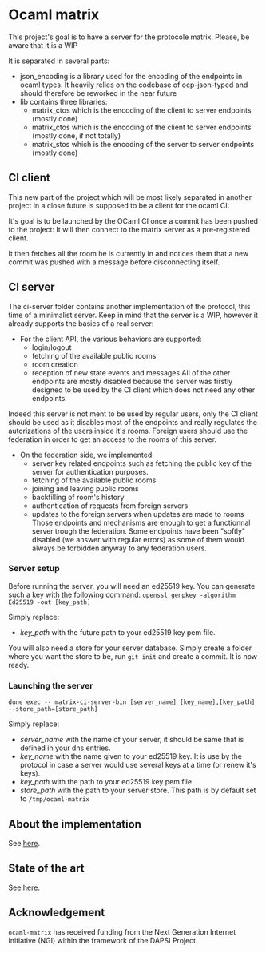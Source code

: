 # Ocaml matrix

This project's goal is to have a server for the protocole matrix. Please, be
aware that it is a WIP

It is separated in several parts:
- json_encoding is a library used for the encoding of the endpoints in ocaml
  types. It heavily relies on the codebase of ocp-json-typed and should
  therefore be reworked in the near future
- lib contains three libraries:
  - matrix_ctos which is the encoding of the client to server endpoints (mostly
    done)
  - matrix_ctos which is the encoding of the client to server endpoints (mostly
    done, if not totally)
  - matrix_stos which is the encoding of the server to server endpoints (mostly
    done)

## CI client
This new part of the project which will be most likely separated in another
project in a close future is supposed to be a client for the ocaml CI:

It's goal is to be launched by the OCaml CI once a commit has been pushed to
the project: It will then connect to the matrix server as a pre-registered
client.

It then fetches all the room he is currently in and notices them that a new
commit was pushed with a message before disconnecting itself.

## CI server
The ci-server folder contains another implementation of the protocol, this time
of a minimalist server. Keep in mind that the server is a WIP, however it
already supports the basics of a real server:

- For the client API, the various behaviors are supported:
  * login/logout
  * fetching of the available public rooms
  * room creation
  * reception of new state events and messages
All of the other endpoints are mostly disabled because the server was firstly
designed to be used by the CI client which does not need any other endpoints.

Indeed this server is not ment to be used by regular users, only the CI client
should be used as it disables most of the endpoints and really regulates the
autorizations of the users inside it's rooms. Foreign users should use the
federation in order to get an access to the rooms of this server.

- On the federation side, we implemented:
  * server key related endpoints such as fetching the public key of the server
  for authentication purposes.
  * fetching of the available public rooms
  * joining and leaving public rooms
  * backfilling of room's history
  * authentication of requests from foreign servers
  * updates to the foreign servers when updates are made to rooms
Those endpoints and mechanisms are enough to get a functionnal server trough the
federation. Some endpoints have been "softly" disabled (we answer with regular
errors) as some of them would always be forbidden anyway to any federation users.

### Server setup

Before running the server, you will need an ed25519 key. You can generate such a
key with the following command:
```openssl genpkey -algorithm Ed25519 -out [key_path]```

Simply replace:
  - *key_path* with the future path to your ed25519 key pem file.

You will also need a store for your server database. Simply create a folder
where you want the store to be, run `git init` and create a commit. It is now
ready.

### Launching the server

```dune exec -- matrix-ci-server-bin [server_name] [key_name],[key_path] --store_path=[store_path]```

Simply replace:
  - *server_name* with the name of your server, it should be same that is
    defined in your dns entries.
  - *key_name* with the name given to your ed25519 key. It is use by the
    protocol in case a server would use several keys at a time (or renew it's
    keys).
  - *key_path* with the path to your ed25519 key pem file.
  - *store_path* with the path to your server store. This path is by default set
    to `/tmp/ocaml-matrix`

## About the implementation

See [here](implem.md).

## State of the art

See [here](soa.md).

## Acknowledgement

`ocaml-matrix` has received funding from the Next Generation Internet Initiative (NGI) within the framework of the DAPSI Project.
